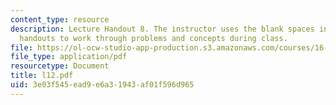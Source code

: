 ```yaml
---
content_type: resource
description: Lecture Handout 8. The instructor uses the blank spaces in these lecture
  handouts to work through problems and concepts during class.
file: https://ol-ocw-studio-app-production.s3.amazonaws.com/courses/16-30-estimation-and-control-of-aerospace-systems-spring-2004/3e03f545ead9e6a31943af01f596d965_l12.pdf
file_type: application/pdf
resourcetype: Document
title: l12.pdf
uid: 3e03f545-ead9-e6a3-1943-af01f596d965
---
```

